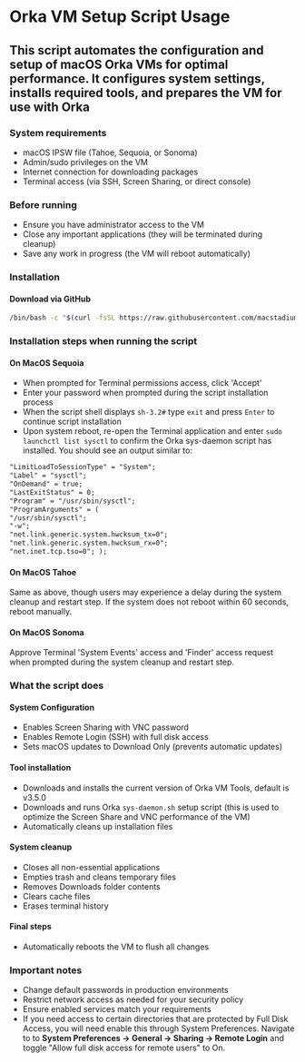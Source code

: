# Orka VM Setup Script Usage

## This script automates the configuration and setup of macOS Orka VMs for optimal performance. It configures system settings, installs required tools, and prepares the VM for use with Orka

### System requirements

- macOS IPSW file (Tahoe, Sequoia, or Sonoma)
- Admin/sudo privileges on the VM
- Internet connection for downloading packages
- Terminal access (via SSH, Screen Sharing, or direct console)

### Before running

- Ensure you have administrator access to the VM
- Close any important applications (they will be terminated during cleanup)
- Save any work in progress (the VM will reboot automatically)

### Installation

#### Download via GitHub

```bash
/bin/bash -c "$(curl -fsSL https://raw.githubusercontent.com/macstadium/orka-images/HEAD/setup/setup.sh)"
```

### Installation steps when running the script

#### On MacOS Sequoia

- When prompted for Terminal permissions access, click 'Accept'
- Enter your password when prompted during the script installation process
- When the script shell displays `sh-3.2#` type `exit` and press `Enter` to continue script installation
- Upon system reboot, re-open the Terminal application and enter `sudo launchctl list sysctl` to confirm the Orka sys-daemon script has installed. You should see an output similar to:

```markdown
"LimitLoadToSessionType" = "System";
"Label" = "sysctl";
"OnDemand" = true;
"LastExitStatus" = 0;
"Program" = "/usr/sbin/sysctl";
"ProgramArguments" = (
"/usr/sbin/sysctl";
"-w";
"net.link.generic.system.hwcksum_tx=0";
"net.link.generic.system.hwcksum_rx=0";
"net.inet.tcp.tso=0"; );
```

#### On MacOS Tahoe

Same as above, though users may experience a delay during the system cleanup and restart step. If the system does not reboot within 60 seconds, reboot manually.

#### On MacOS Sonoma

Approve Terminal 'System Events' access and 'Finder' access request when prompted during the system cleanup and restart step.

### What the script does

#### System Configuration

- Enables Screen Sharing with VNC password
- Enables Remote Login (SSH) with full disk access
- Sets macOS updates to Download Only (prevents automatic updates)

#### Tool installation

- Downloads and installs the current version of Orka VM Tools, default is v3.5.0
- Downloads and runs Orka `sys-daemon.sh` setup script (this is used to optimize the Screen Share and VNC performance of the VM)
- Automatically cleans up installation files

#### System cleanup

- Closes all non-essential applications
- Empties trash and cleans temporary files
- Removes Downloads folder contents
- Clears cache files
- Erases terminal history

#### Final steps

- Automatically reboots the VM to flush all changes

### Important notes

- Change default passwords in production environments
- Restrict network access as needed for your security policy
- Ensure enabled services match your requirements
- If you need access to certain directories that are protected by Full Disk Access, you will need enable this through System Preferences. Navigate to to **System Preferences -> General -> Sharing -> Remote Login** and toggle "Allow full disk access for remote users" to On.
